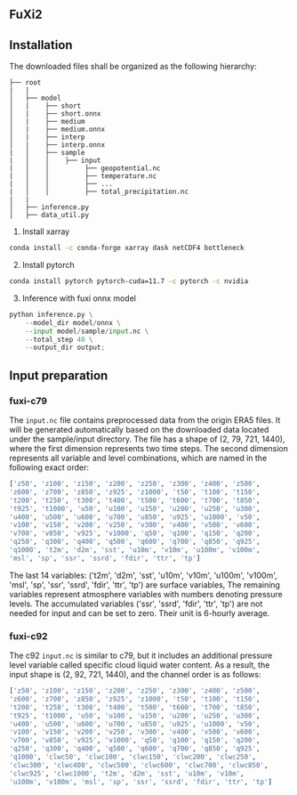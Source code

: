 ## FuXi2


## Installation
The downloaded files shall be organized as the following hierarchy:

```plain
├── root
|   |
│   ├── model
│   |    ├── short
│   |    ├── short.onnx
│   |    ├── medium
│   |    ├── medium.onnx
│   |    ├── interp
│   |    ├── interp.onnx
|   │    ├── sample
|   │    │    ├── input
|   │    │         ├── geopotential.nc
|   │    │         ├── temperature.nc
|   │    │         ├── ...
|   │    │         ├── total_precipitation.nc
|   |   
│   ├── inference.py
│   ├── data_util.py

```

1. Install xarray 

```bash
conda install -c conda-forge xarray dask netCDF4 bottleneck
```

2. Install pytorch

```bash
conda install pytorch pytorch-cuda=11.7 -c pytorch -c nvidia
```

3. Inference with fuxi onnx model

```python 
python inference.py \
    --model_dir model/onnx \
    --input model/sample/input.nc \
    --total_step 40 \
    --output_dir output;
```


## Input preparation 

### fuxi-c79
The `input.nc` file contains preprocessed data from the origin ERA5 files. It will be generated automatically based on the downloaded data located under the sample/input directory. The file has a shape of (2, 79, 721, 1440), where the first dimension represents two time steps. The second dimension represents all variable and level combinations, which are named in the following exact order:
```python
['z50', 'z100', 'z150', 'z200', 'z250', 'z300', 'z400', 'z500',
'z600', 'z700', 'z850', 'z925', 'z1000', 't50', 't100', 't150',
't200', 't250', 't300', 't400', 't500', 't600', 't700', 't850',
't925', 't1000', 'u50', 'u100', 'u150', 'u200', 'u250', 'u300',
'u400', 'u500', 'u600', 'u700', 'u850', 'u925', 'u1000', 'v50',
'v100', 'v150', 'v200', 'v250', 'v300', 'v400', 'v500', 'v600',
'v700', 'v850', 'v925', 'v1000', 'q50', 'q100', 'q150', 'q200',
'q250', 'q300', 'q400', 'q500', 'q600', 'q700', 'q850', 'q925',
'q1000', 't2m', 'd2m', 'sst', 'u10m', 'v10m', 'u100m', 'v100m',
'msl', 'sp', 'ssr', 'ssrd', 'fdir', 'ttr', 'tp']
```

The last 14 variables: ('t2m', 'd2m', 'sst', 'u10m', 'v10m', 'u100m', 'v100m',
'msl', 'sp', 'ssr', 'ssrd', 'fdir', 'ttr', 'tp') are surface variables, The remaining variables represent atmosphere variables with numbers denoting pressure levels. The accumulated variables ('ssr', 'ssrd', 'fdir', 'ttr', 'tp') are not needed for input and can be set to zero. Their unit is 6-hourly average.

### fuxi-c92
The c92 `input.nc` is similar to c79, but it includes an additional pressure level variable called specific cloud liquid water content. As a result, the input shape is (2, 92, 721, 1440), and the channel order is as follows:
```python
['z50', 'z100', 'z150', 'z200', 'z250', 'z300', 'z400', 'z500',
'z600', 'z700', 'z850', 'z925', 'z1000', 't50', 't100', 't150',
't200', 't250', 't300', 't400', 't500', 't600', 't700', 't850',
't925', 't1000', 'u50', 'u100', 'u150', 'u200', 'u250', 'u300',
'u400', 'u500', 'u600', 'u700', 'u850', 'u925', 'u1000', 'v50',
'v100', 'v150', 'v200', 'v250', 'v300', 'v400', 'v500', 'v600',
'v700', 'v850', 'v925', 'v1000', 'q50', 'q100', 'q150', 'q200',
'q250', 'q300', 'q400', 'q500', 'q600', 'q700', 'q850', 'q925',
'q1000', 'clwc50', 'clwc100', 'clwc150', 'clwc200', 'clwc250',
'clwc300', 'clwc400', 'clwc500', 'clwc600', 'clwc700', 'clwc850',
'clwc925', 'clwc1000', 't2m', 'd2m', 'sst', 'u10m', 'v10m',
'u100m', 'v100m', 'msl', 'sp', 'ssr', 'ssrd', 'fdir', 'ttr', 'tp']
```


